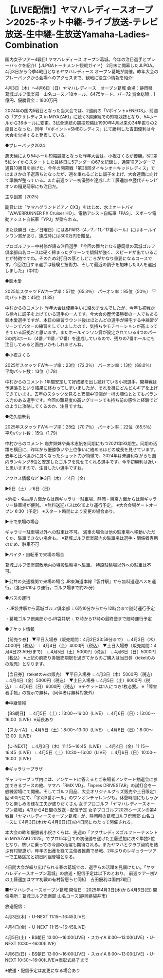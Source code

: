# 【LIVE配信!】ヤマハレディースオープン2025-ネット中継-ライブ放送-テレビ放送-生中継-生放送Yamaha-Ladies-Combination

国内女子ツアー4戦目! ヤマハレディース オープン葛城。今年の注目選手とプレーバックを紹介!【JLPGAトーナメント観戦ガイド】
2月末に開幕したJLPGA。4月3日から今季4戦目となるヤマハレディース オープン葛城が開催。昨年大会のプレーバックから会場へのアクセスまで、観戦に役立つ情報を紹介!

4月3日（木）〜4月6日（日）ヤマハレディース　オープン葛城
会場：静岡県　葛城ゴルフ倶楽部　山名コース／18ホール、6475ヤード、パー72
賞金総額：1億円、優勝賞金：1800万円

2024年の国内5戦目となった当大会では、2週前の「Vポイント×ENEOS」、前週の「アクサレディス in MIYAZAKI」に続く3週連続での短縮競技となり、54ホールから36ホールに変更。3試合連続の競技短縮は1990年4月以来の34年振りの2度目となった。同年「Vポイント×SMBCレディス」にて勝利した吉田優利は今大会を欠場すると発表している。

●プレーバック2024

悪天候により54ホール短縮競技となった昨年大会は、小祝さくらが優勝。5打差5位タイからスタートした最終日に5アンダーの67を記録し、通算10アンダーで通算10勝目を挙げた。今年の開幕戦「第38回ダイキンオーキッドレディス」ではまさかの予選落ちとなったが、週を重ねるごとに調子を上げ、大会連覇に向けて準備が整っている。また前週ツアー初優勝を達成した工藤遥加や歴代チャンピオンの稲見萌寧にも注目だ。

主な副賞（2025）

副賞には「ヤマハグランドピアノ CX3」をはじめ、水上オートバイ「WAVERRUNNER FX Cruiser HO」、電動アシスト自転車「PAS」、スポーツ電動アシスト自転車「YPJ」が贈られる。

また決勝日（土／日曜日）には各PAR3（4／7／11／17番ホール）にはホールインワン賞があり、達成時には300万円を贈呈。

プロゴルファー中村修が語る注目選手
「今回の舞台となる静岡県の葛城ゴルフ倶楽部山名コースは硬く締まったグリーンで傾斜が強く、スピードが出ていることが特徴ですね。そのため2打目の落としどころがかなり重要になるコースです。今回注目する選手は経験と技術力、そして最近の調子を加味した3人を選出しました」（中村）

●鈴木愛

2025年スタッツ
FWキープ率：57位（65.3％）
パーオン率：85位（50％）
平均パット数：45位（1.85）

中村からのコメント
昨年大会は優勝争いに絡めませんでしたが、今年も初戦から徐々に調子を上げている選手の一人です。今大会の歴代優勝者の一人でもある鈴木愛選手ですが、本日の練習ラウンド後はほとんどの選手が帰宅する中練習グリーンでパターの練習をしていましたので、気持ちやモチベーションが高まってきている証拠だと思います。またホールインワン賞が設定されている4つのパー3の内3ホール（4番／11番／17番）を達成しているので、残りの7番ホールにも注目してみると面白いかもしれませんね。

●小祝さくら

2025年スタッツ
FWキープ率：23位（72.3％）
パーオン率：13位（68.0％）
平均パット数：13位（1.78）

中村からのコメント
1年間安定して好成績を出し続けている小祝選手。開幕戦は予選落ちという結果に終わってしまいましたが、それを機にどんどんギアを上げてきています。去年のスタッツを見ると15個中10個が一桁の順位ととてもバランス力のある選手です。今回の難易度の高いグリーンでも持ち前の感性と経験でどのように攻略してくるのか、注目ですね。

●佐久間朱莉

2025年スタッツ
FWキープ率：28位（70.7％）
パーオン率：22位（65.5％）
平均パット数：15位（1.79）

中村からのコメント
岩井姉妹や桑木志帆を同期にもつ2021年93期生。同期の活躍を横目に、昨年から優勝争いや上位争いに絡めるほどの成長を見せています。去年と比べ遙かに良くなったショット力が特徴で、2024年は未勝利ながらも国内ランキング8位と安定したゴルフを見せてくれる選手です。今季初勝利は近いと思いますので、注目したい選手ですね。

アクセス情報など
▶3日（木）／4日（金）

▶5日（土）／6日（日）

※浜松・名古屋方面からは西ギャラリー駐車場、静岡・東京方面からは東ギャラリー駐車場が便利。
※無料送迎バスは6:10より運行予定。
※大会会場ゲートオープン 6:30（予定）
※スタート時間により変更の場合あり。

▶車で来場の場合

ギャラリー駐車場以外への駐車は不可。
満車の場合は他の駐車場へ移動いただくか、駐車できない場合も。
※葛城ゴルフ倶楽部内の駐車場は選手・関係者専用のため、駐車不可

▶バイク・自転車で来場の場合

葛城ゴルフ倶楽部敷地内の特設駐輪場へ駐車。
特設駐輪場以外への駐車は不可。

▶公共の交通機関で来場の場合
JR東海道本線『袋井駅』から無料送迎バスを運行。（各日6:10より運行。ゴルフ場まで約25分）

●バスの運行

・JR袋井駅から葛城ゴルフ倶楽部
∟6時10分からから12時台まで随時運行予定

・葛城ゴルフ倶楽部からJR袋井駅
∟12時から17時の最終便まで随時運行予定

●チケット情報

【前売り券】
▼平日入場券（販売期間：4月2日23:59分まで）
∟4月3日（木）4000円（税込）
∟4月4日（金）4000円（税込）
▼土日入場券（販売期間：4月4日23:59分まで）
∟4月5日（土）5000円（税込）
∟4月6日（日）5000円（税込）
※上記の前売り券販売期限を過ぎてからのご購入は当日券（teketのみの販売）となります。

【当日券】（teketのみの販売）
▼平日入場券
∟4月3日（木）5000円（税込）
∟4月4日（金）5000円（税込）
▼土日入場券
∟4月5日（土）6000円（税込）
∟4月6日（日）6000円（税込）
※チケットは1人につき1枚必要。
※「障害者手帳」の提示で無料。（同伴者は無料対象外）

●中継情報

【BS朝日】
∟4月5日（土）：13:00〜16:00（LIVE）
∟4月6日（日）：13:00〜16:00（LIVE）※延長あり

【スカイA】
∟4月5日（土）：8:00〜13:00（LIVE）
∟4月6日（日）：8:00〜13:00（LIVE）

【U-NEXT】
∟4月3日（木）11:15〜16:45（LIVE）
∟4月4日（金）11:15〜16:45（LIVE）
∟4月5日（土）10:30〜16:00（LIVE）
∟4月6日（日）10:00〜16:00（LIVE）

●ギャラリープラザ

ギャラリープラザ内には、アンケートに答えるとご来場者アンケート抽選会に参加できるブースの他、ヤマハ「RMX VD」、「inpres DRIVESTAR」の試打会を一般練習場にて開催。そしてゴルフ用品、大会オリジナルグッズ販売や土日限定1回500円にて、「宇刈3番ホール」のワンオンチャレンジも。休憩時間にもしっかりと楽しめる様な工夫が盛りだくさん
女子プロゴルフ「ヤマハレディースオープン葛城」4/3から4日間の放送・配信予定
女子プロゴルフ2025シーズンの第4戦目「ヤマハレディースオープン葛城」が、静岡県の葛城ゴルフ倶楽部 山名コースにて4月3日(木)から4月6日(日)の4日間にわたって開催される。

本大会の昨年優勝者小祝さくらは、先週の「アクサレディスゴルフトーナメント in MIYAZAKI 2025」でプロ15年目での初優勝を遂げた工藤遥加に次ぐ単独2位となり、勢いに乗っての今週の活躍も期待される。またヤマハとクラブ契約を結ぶ有村智恵が、昨年の出産を経て主催者推薦で参戦、2年ぶりのレギュラーツアーで工藤遥加と初日同組登場となる。

4日間大会が繰り広げられる春の葛城での、選手らの活躍を見届けたい。「ヤマハレディースオープン葛城」の放送・配信予定は以下のとおり。
前週ツアー初Vの工藤遥加はママ初戦の有村智恵らと同組　吉田優利は国内2戦目

■ヤマハレディースオープン葛城
開催日：2025年4月3日(木)から4月6日(日)
開催場所：葛城ゴルフ倶楽部 山名コース(静岡県袋井市)


放送配信：

4月3日(木)
・U-NEXT 11:15〜16:45(LIVE)

4月4日(金)
・U-NEXT 11:15〜16:45(LIVE)

4月5日(土)
・BS朝日 13:00〜16:00(LIVE)
・スカイA 8:00〜13:00(LIVE)
・U-NEXT 10:30〜16:00(LIVE)

4月6日(日)
・BS朝日 13:00〜16:00(LIVE)
・スカイA 8:00〜13:00(LIVE)
・U-NEXT 10:30〜16:00(LIVE)※表彰式終了まで

※放送・配信予定は変更になる場合あり

